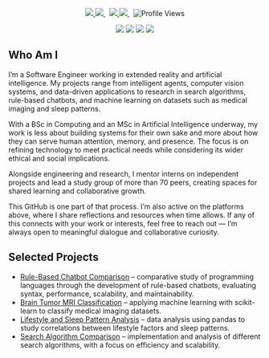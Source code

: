<p align="center">
  <a href="https://www.essex.ac.uk/courses/pg00457/1/msc-artificial-intelligence" target="_blank" rel="noopener noreferrer">
    <img src="https://img.shields.io/badge/MSc-grey?style=for-the-badge" />
    <img src="https://img.shields.io/badge/Artificial%20Intelligence-2a82e4?style=for-the-badge" />
  </a>
  &nbsp;
  <a href="https://www.unisa.ac.za/sites/corporate/default/Register-to-study-through-Unisa/Undergraduate-&-honours-qualifications/Find-your-qualification-&-choose-your-modules/All-qualifications/Bachelor-of-Science-in-Computing-(98906-–-COM)" target="_blank" rel="noopener noreferrer">
    <img src="https://img.shields.io/badge/BSc-grey?style=for-the-badge" />
    <img src="https://img.shields.io/badge/Computing-2a82e4?style=for-the-badge" />
  </a>
  &nbsp;
  <img src="https://komarev.com/ghpvc/?username=John-JonSteyn&color=2a82e4&style=for-the-badge" alt="Profile Views">
</p>

<p align="center">
  <a href="https://www.instagram.com/mrjohnjonsteyn/"><img src="https://img.shields.io/badge/Instagram-2775cb?logo=Instagram&style=for-the-badge&logoColor=white"></a>
  <a href="https://www.linkedin.com/in/john-jonsteyn/"><img src="https://img.shields.io/badge/LinkedIn-2775cb?logo=LinkedIn&style=for-the-badge&logoColor=white"></a>
  <a href="https://x.com/JohnJon_Steyn"><img src="https://img.shields.io/badge/X.com-2775cb?logo=X&style=for-the-badge&logoColor=white"></a>
  <a href="https://www.youtube.com/@John-JonSteyn"><img src="https://img.shields.io/badge/YouTube-2775cb?logo=YouTube&style=for-the-badge&logoColor=white"></a>
</p>

## Who Am I

I’m a Software Engineer working in extended reality and artificial intelligence. My projects range from intelligent agents, computer vision systems, and data-driven applications to research in search algorithms, rule-based chatbots, and machine learning on datasets such as medical imaging and sleep patterns.

With a BSc in Computing and an MSc in Artificial Intelligence underway, my work is less about building systems for their own sake and more about how they can serve human attention, memory, and presence. The focus is on refining technology to meet practical needs while considering its wider ethical and social implications.

Alongside engineering and research, I mentor interns on independent projects and lead a study group of more than 70 peers, creating spaces for shared learning and collaborative growth.

This GitHub is one part of that process. I’m also active on the platforms above, where I share reflections and resources when time allows. If any of this connects with your work or interests, feel free to reach out — I’m always open to meaningful dialogue and collaborative curiosity.

## Selected Projects

- [Rule-Based Chatbot Comparison](https://github.com/John-JonSteyn/RuleBasedChatbotComparison) – comparative study of programming languages through the development of rule-based chatbots, evaluating syntax, performance, scalability, and maintainability.  
- [Brain Tumor MRI Classification](https://github.com/John-JonSteyn/BrainTumorMRIScikitLearnClassification) – applying machine learning with scikit-learn to classify medical imaging datasets.  
- [Lifestyle and Sleep Pattern Analysis](https://github.com/John-JonSteyn/LifestyleAndSleepPatternAnalysis) – data analysis using pandas to study correlations between lifestyle factors and sleep patterns.  
- [Search Algorithm Comparison](https://github.com/John-JonSteyn/SearchAlgorithmComparisson) – implementation and analysis of different search algorithms, with a focus on efficiency and scalability.  
